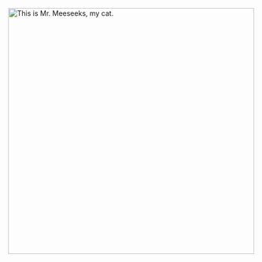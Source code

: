 <img src="https://user-images.githubusercontent.com/5271523/127024379-3670637e-3d93-408d-bc20-4e9161d69e5f.jpg" width="500" alt="This is Mr. Meeseeks, my cat."/>

